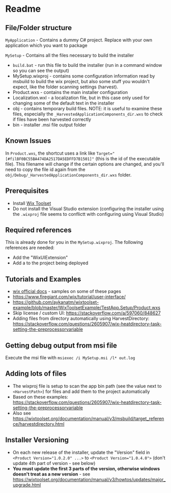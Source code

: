 # Readme

## File/Folder structure

`MyApplication` - Contains a dummy C# project. Replace with your own application which you want to package

`MySetup` - Contains all the files necessary to build the installer

- `build.bat` - run this file to build the installer (run in a command window so you can see the output)
- MySetup.wixproj - contains some configuration information read by msbuild to build the wix project, but also some stuff you wouldn't expect, like the folder scanning settings (harvest).
- Product.wxs - contains the main installer configuration
- Localization.wxl - a localization file, but in this case only used for changing some of the default text in the installer
- obj - contains temporary build files. NOTE: it is useful to examine these files, especially the `_HarvestedApplicationComponents_dir.wxs` to check if files have been harvested correctly
- bin - installer .msi file output folder

## Known Issues

In `Product.wxs`, the shortcut uses a link like `Target="[#filBF0BC55BA474DA2517DA5EDFFD7B1501]"` (this is the id of the executable file). This filename will change if the certain options are changed, and you'll need to copy the file id again from the `obj/Debug/_HarvestedApplicationComponents_dir.wxs` folder.

## Prerequisites

- Install [Wix Toolset](https://wixtoolset.org/releases/)
- Do not install the Visual Studio extension (configuring the installer using the `.wixproj` file seems to conflictt with configuring using Visual Studio)

## Required references

This is already done for you in the `MySetup.wixproj`. The following references are needed:

- Add the <WixExtension> "WixUIExtension"
- Add a <ProjectReference> to the project being deployed

## Tutorials and Examples

- [wix official docs](https://wixtoolset.org/documentation/) - samples on some of these pages
- https://www.firegiant.com/wix/tutorial/user-interface/
- https://github.com/aykanatm/wixtoolset-example/blob/master/WixToolsetExample/TestApp.Setup/Product.wxs
- Skip license / custom UI: https://stackoverflow.com/a/597060/848627
- Adding files from directory automatically using HarvestDirectory: https://stackoverflow.com/questions/2605907/wix-heatdirectory-task-setting-the-preprocessorvariable

## Getting debug output from msi file

Execute the msi file with `msiexec /i MySetup.msi /l* out.log`

## Adding lots of files

- The wixproj file is setup to scan the app bin path (see the value next to `<HarvestPath>`) for files and add them to the project automatically
- Based on these examples: https://stackoverflow.com/questions/2605907/wix-heatdirectory-task-setting-the-preprocessorvariable
- Also see https://wixtoolset.org/documentation/manual/v3/msbuild/target_reference/harvestdirectory.html

## Installer Versioning

- On each new release of the installer, update the "Version" field in `<Product Version="1.0.2.0" ...>` to `<Product Version="1.0.4.0">` (don't update 4th part of version - see below)
- **You must update the first 3 parts of the version, otherwise windows doesn't treat as a new version** - see https://wixtoolset.org/documentation/manual/v3/howtos/updates/major_upgrade.html